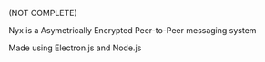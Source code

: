 (NOT COMPLETE)

Nyx is a Asymetrically Encrypted Peer-to-Peer messaging system

Made using Electron.js and Node.js
